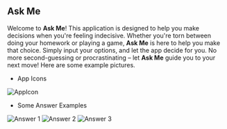 ## Ask Me

Welcome to **Ask Me**! This application is designed to help you make decisions when you're feeling indecisive. Whether you're torn between doing your homework or playing a game, **Ask Me** is here to help you make that choice. Simply input your options, and let the app decide for you. No more second-guessing or procrastinating – let **Ask Me** guide you to your next move! Here are some example pictures.

- App Icons

![AppIcon](ReadMeImages/AppIcon.jpg)

- Some Answer Examples

![Answer 1](ReadMeImages/Answer1.jpg)
![Answer 2](ReadMeImages/Answer2.jpg)
![Answer 3](ReadMeImages/Answer3.jpg)